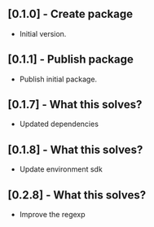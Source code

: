 ## [0.1.0] - Create package

- Initial version.

## [0.1.1] - Publish package

- Publish initial package.

## [0.1.7] - What this solves?

- Updated dependencies

## [0.1.8] - What this solves?

- Update environment sdk

## [0.2.8] - What this solves?

- Improve the regexp
